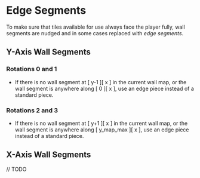 Edge Segments
=============

To make sure that tiles available for use always face the player fully, wall segments are nudged and in some cases replaced with *edge segments*.

## Y-Axis Wall Segments

### Rotations 0 and 1
* If there is no wall segment at [ y-1 ][ x ] in the current wall map, or the wall segment is anywhere along [ 0 ][ x ], use an edge piece instead of a standard piece.

### Rotations 2 and 3
* If there is no wall segment at [ y+1 ][ x ] in the current wall map, or the wall segment is anywhere along [ y_map_max ][ x ], use an edge piece instead of a standard piece.

## X-Axis Wall Segments
// TODO
